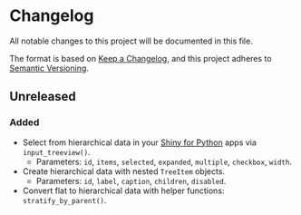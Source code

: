 # Changelog

All notable changes to this project will be documented in this file.

The format is based on [Keep a Changelog](https://keepachangelog.com/en/1.0.0/),
and this project adheres to [Semantic Versioning](https://semver.org/spec/v2.0.0.html).

## Unreleased

### Added
- Select from hierarchical data in your [Shiny for Python](https://shiny.posit.co/py/) apps via `input_treeview()`.
    - Parameters: `id`, `items`, `selected`, `expanded`, `multiple`, `checkbox`, `width`.
- Create hierarchical data with nested `TreeItem` objects.
    - Parameters: `id`, `label`, `caption`, `children`, `disabled`.
- Convert flat to hierarchical data with helper functions: `stratify_by_parent()`.
